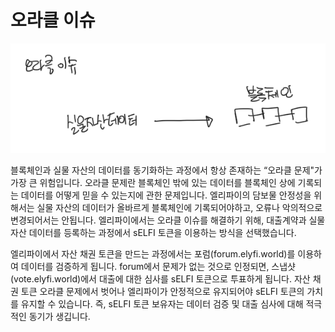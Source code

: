# 오라클 이슈

![oracle](./oracle.png)

블록체인과 실물 자산의 데이터를 동기화하는 과정에서 항상 존재하는 “오라클 문제"가 가장 큰 위험입니다. 오라클 문제란 블록체인 밖에 있는 데이터를 블록체인 상에 기록되는 데이터를 어떻게 믿을 수 있는지에 관한 문제입니다. 엘리파이의 담보물 안정성을 위해서는 실물 자산의 데이터가 올바르게 블록체인에 기록되어야하고, 오류나 악의적으로 변경되어서는 안됩니다. 엘리파이에서는 오라클 이슈를 해결하기 위해, 대출계약과 실물 자산 데이터를 등록하는 과정에서 sELFI 토큰을 이용하는 방식을 선택했습니다.

엘리파이에서 자산 채권 토큰을 만드는 과정에서는 포럼(forum.elyfi.world)를 이용하여 데이터를 검증하게 됩니다. forum에서 문제가 없는 것으로 인정되면, 스냅샷(vote.elyfi.world)에서 대출에 대한 심사를 sELFI 토큰으로 투표하게 됩니다. 자산 채권 토큰 오라클 문제에서 벗어나 엘리파이가 안정적으로 유지되어야 sELFI 토큰의 가치를 유지할 수 있습니다. 즉, sELFI 토큰 보유자는 데이터 검증 및 대출 심사에 대해 적극적인 동기가 생깁니다.